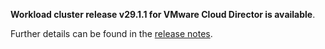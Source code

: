 **Workload cluster release v29.1.1 for VMware Cloud Director is available**.

Further details can be found in the [release notes](https://docs.giantswarm.io/changes/workload-cluster-releases-cloud-director/releases/cloud-director-29.1.1).
